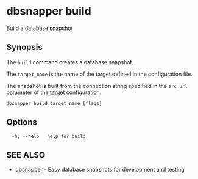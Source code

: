 # dbsnapper build

Build a database snapshot

## Synopsis

The `build` command creates a database snapshot.	

The `target_name` is the name of the target defined in the configuration file.

The snapshot is built from the connection string specified in the `src_url` parameter of the target configuration. 



```
dbsnapper build target_name [flags]
```

## Options

```
  -h, --help   help for build
```

## SEE ALSO

* [dbsnapper](/cmd/dbsnapper/)	 - Easy database snapshots for development and testing

